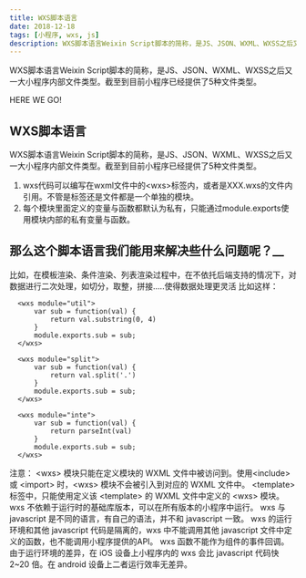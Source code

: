```yaml
---
title: WXS脚本语言
date: 2018-12-18
tags: [小程序, wxs, js]
description: WXS脚本语言Weixin Script脚本的简称，是JS、JSON、WXML、WXSS之后又一大小程序内部文件类型。截至到目前小程序已经提供了5种文件类型。
---
```


WXS脚本语言Weixin Script脚本的简称，是JS、JSON、WXML、WXSS之后又一大小程序内部文件类型。截至到目前小程序已经提供了5种文件类型。

<!-- more -->

HERE WE GO!<br>

## WXS脚本语言
WXS脚本语言Weixin Script脚本的简称，是JS、JSON、WXML、WXSS之后又一大小程序内部文件类型。截至到目前小程序已经提供了5种文件类型。<br>

1) wxs代码可以编写在wxml文件中的&#60;wxs&#62;标签内，或者是XXX.wxs的文件内引用。不管是标签还是文件都是一个单独的模块。
2) 每个模块里面定义的变量与函数都默认为私有，只能通过module.exports使用模块内部的私有变量与函数。

## 那么这个脚本语言我们能用来解决些什么问题呢？__
比如，在模板渲染、条件渲染、列表渲染过程中，在不依托后端支持的情况下，对数据进行二次处理，如切分，取整，拼接.....使得数据处理更灵活
比如这样：
```
  <wxs module="util">
      var sub = function(val) {
          return val.substring(0, 4)
      }
      module.exports.sub = sub;
  </wxs>

  <wxs module="split">
      var sub = function(val) {
          return val.split('.')
      }
      module.exports.sub = sub;
  </wxs>

  <wxs module="inte">
      var sub = function(val) {
          return parseInt(val)
      }
      module.exports.sub = sub;
  </wxs>
```


注意：
&#60;wxs&#62; 模块只能在定义模块的 WXML 文件中被访问到。使用&#60;include&#62; 或 &#60;import&#62; 时，&#60;wxs&#62; 模块不会被引入到对应的 WXML 文件中。
&#60;template&#62; 标签中，只能使用定义该 &#60;template&#62; 的 WXML 文件中定义的 &#60;wxs&#62; 模块。
wxs 不依赖于运行时的基础库版本，可以在所有版本的小程序中运行。
wxs 与 javascript 是不同的语言，有自己的语法，并不和 javascript 一致。
wxs 的运行环境和其他 javascript 代码是隔离的，wxs 中不能调用其他 javascript 文件中定义的函数，也不能调用小程序提供的API。
wxs 函数不能作为组件的事件回调。
由于运行环境的差异，在 iOS 设备上小程序内的 wxs 会比 javascript 代码快2~20 倍。在 android 设备上二者运行效率无差异。
